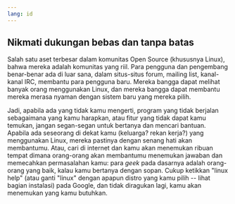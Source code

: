 ```yaml
---
lang: id
---
```

 



<h2>Nikmati dukungan bebas dan tanpa batas</h2>

Salah satu aset terbesar dalam komunitas Open Source (khususnya Linux), bahwa mereka adalah komunitas yang riil. Para pengguna dan pengembang benar-benar ada di luar sana, dalam situs-situs forum, mailing list, kanal-kanal IRC, membantu para pengguna baru. Mereka bangga dapat melihat banyak orang menggunakan Linux, dan mereka bangga dapat membantu mereka merasa nyaman dengan sistem baru yang mereka pilih. 

Jadi, apabila ada yang tidak kamu mengerti, program yang tidak berjalan sebagaimana yang kamu harapkan, atau fitur yang tidak dapat kamu temukan, jangan segan-segan untuk bertanya dan mencari bantuan. Apabila ada seseorang di dekat kamu (keluarga? rekan kerja?) yang menggunakan Linux, mereka pastinya dengan senang hati akan membantumu. Atau, cari di internet dan kamu akan menemukan ribuan tempat dimana orang-orang akan membantumu menemukan jawaban dan memecahkan permasalahan kamu: para <i>geek</i> pada dasarnya adalah orang-orang yang baik, kalau kamu bertanya dengan sopan. Cukup ketikkan "linux help" (atau ganti "linux" dengan apapun distro yang kamu pilih -- lihat bagian instalasi) pada Google, dan tidak diragukan lagi, kamu akan menemukan yang kamu butuhkan.




